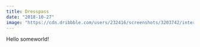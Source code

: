```yaml
---
title: Dresspass
date: "2018-10-27"
image: "https://cdn.dribbble.com/users/232416/screenshots/3203742/interact-brand-animation-4.gif"
---
```


Hello someworld!